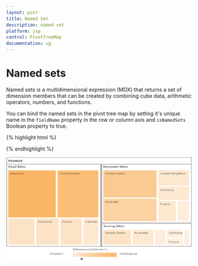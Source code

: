 ```yaml
---
layout: post
title: Named Set
description: named set
platform: jsp
control: PivotTreeMap
documentation: ug
---
```


# Named sets

Named sets is a multidimensional expression (MDX) that returns a set of dimension members that can be created by combining cube data, arithmetic operators, numbers, and functions.

You can bind the named sets in the pivot tree map by setting it's unique name in the `fieldName` property in the row or column axis and `isNamedSets` Boolean property to true.

{% highlight html %}

<div class="cols-sample-area">
<ej:pivotTreeMap id="PivotTreeMap1">
<ej:pivotTreeMap-dataSource catalog="Adventure Works DW 2008 SE" cube="Adventure Works" data="//bi.syncfusion.com/olap/msmdpump.dll">
<ej:pivotTreeMap-dataSource-rowCollections>
<ej:pivotTreeMap-dataSource-rows fieldName="[Core Product Group]" isNamedSets="true"></ej:pivotTreeMap-dataSource-rows>
</ej:pivotTreeMap-dataSource-rowCollections>
<ej:pivotTreeMap-dataSource-columnCollections>
<ej:pivotTreeMap-dataSource-columns fieldName="[Customer].[Customer Geography]"></ej:pivotTreeMap-dataSource-columns>
</ej:pivotTreeMap-dataSource-columnCollections>
<ej:pivotTreeMap-dataSource-valueCollections>
<ej:pivotTreeMap-dataSource-values axis="columns">
<ej:pivotTreeMap-dataSource-values-measureCollections>
<ej:pivotTreeMap-dataSource-values-measure fieldName="[Measures].[Internet Sales Amount]"></ej:pivotTreeMap-dataSource-values-measure>
</ej:pivotTreeMap-dataSource-values-measureCollections>
</ej:pivotTreeMap-dataSource-values>
</ej:pivotTreeMap-dataSource-valueCollections>
</ej:pivotTreeMap-dataSource>
</ej:pivotTreeMap>
</div>
<script id="tooltipTemplate" type="application/jsrender">
	<div style="background:White; color:black; font-size:12px; font-weight:normal; border: 1px solid #4D4D4D; white-space: nowrap;border-radius: 2px; margin-right: 25px; min-width: 110px;padding-right: 5px; padding-left: 5px; padding-bottom: 2px ;width: auto; height: auto;">
		<div>Measure(s) : {{:~Measures(#data)}}</div><div>Row : {{:~Row(#data)}}</div><div>Column : {{:~Column(#data)}}</div><div>Value : {{:~Value(#data)}}</div>
	</div>
</script> 

{% endhighlight %}

![](NamedSets_images/namedset.png)


